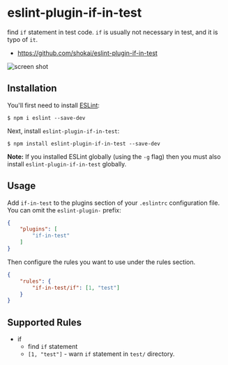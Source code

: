 # eslint-plugin-if-in-test

find `if` statement in test code. `if` is usually not necessary in test, and it is typo of `it`.

- https://github.com/shokai/eslint-plugin-if-in-test

![screen shot](https://gyazo.com/c87aa435b0ed458b24d9eceb51a9995c.png)

## Installation

You'll first need to install [ESLint](http://eslint.org):

```
$ npm i eslint --save-dev
```

Next, install `eslint-plugin-if-in-test`:

```
$ npm install eslint-plugin-if-in-test --save-dev
```

**Note:** If you installed ESLint globally (using the `-g` flag) then you must also install `eslint-plugin-if-in-test` globally.

## Usage

Add `if-in-test` to the plugins section of your `.eslintrc` configuration file. You can omit the `eslint-plugin-` prefix:

```json
{
    "plugins": [
        "if-in-test"
    ]
}
```


Then configure the rules you want to use under the rules section.

```json
{
    "rules": {
        "if-in-test/if": [1, "test"]
    }
}
```

## Supported Rules

* if
  * find `if` statement
  * `[1, "test"]` - warn `if` statement in `test/` directory.





